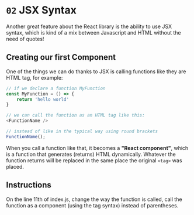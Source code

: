 # `02` JSX Syntax

Another great feature about the React library is the ability to use JSX syntax, which is kind of a mix between Javascript and HTML without the need of quotes!

## Creating our first Component

One of the things we can do thanks to JSX is calling functions like they are HTML tag, for example:
```js
// if we declare a function MyFunction
const MyFunction = () => {
    return 'hello world'
}

// we can call the function as an HTML tag like this:
<FunctionName />

// instead of like in the typical way using round brackets
FunctionName();
```

When you call a function like that, it becomes a **"React component"**, which is a function that generates (returns) HTML dynamically. Whatever the function returns will be replaced in the same place the original `<tag>` was placed.

## Instructions

On the line 11th of index.js, change the way the function is called, call the function as a component (using the tag syntax) instead of parentheses.
